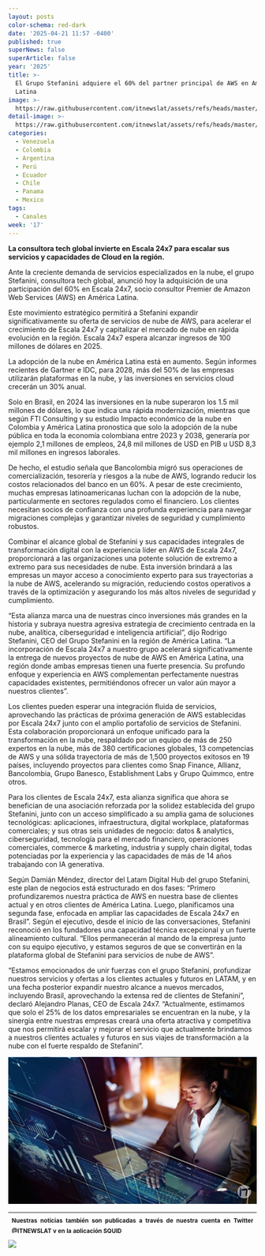 ```yaml
---
layout: posts
color-schema: red-dark
date: '2025-04-21 11:57 -0400'
published: true
superNews: false
superArticle: false
year: '2025'
title: >-
  El Grupo Stefanini adquiere el 60% del partner principal de AWS en América
  Latina
image: >-
  https://raw.githubusercontent.com/itnewslat/assets/refs/heads/master/img/540x320/admin-multicloud-p.jpg
detail-image: >-
  https://raw.githubusercontent.com/itnewslat/assets/refs/heads/master/img/1024x680/admin-multicloud-g.jpg
categories:
  - Venezuela
  - Colombia
  - Argentina
  - Perú
  - Ecuador
  - Chile
  - Panama
  - Mexico
tags:
  - Canales
week: '17'
---
```

**La consultora tech global invierte en Escala 24x7 para escalar sus servicios y capacidades de Cloud en la región.**

Ante la creciente demanda de servicios especializados en la nube, el grupo Stefanini, consultora tech global, anunció hoy la adquisición de una participación del 60% en Escala 24x7, socio consultor Premier de Amazon Web Services (AWS) en América Latina.  

Este movimiento estratégico permitirá a Stefanini expandir significativamente su oferta de servicios de nube de AWS, para acelerar el crecimiento de Escala 24x7 y capitalizar el mercado de nube en rápida evolución en la región. Escala 24x7 espera alcanzar ingresos de 100 millones de dólares en 2025.

La adopción de la nube en América Latina está en aumento. Según informes recientes de Gartner e IDC, para 2028, más del 50% de las empresas utilizarán plataformas en la nube, y las inversiones en servicios cloud crecerán un 30% anual. 

Solo en Brasil, en 2024 las inversiones en la nube superaron los 1.5 mil millones de dólares, lo que indica una rápida modernización, mientras que según FTI Consulting y su estudio Impacto económico de la nube en Colombia y América Latina pronostica que solo la adopción de la nube pública en toda la economía colombiana entre 2023 y 2038, generaría por ejemplo 2,1 millones de empleos, 24,8 mil millones de USD en PIB u USD 8,3 mil millones en ingresos laborales.

De hecho, el estudio señala que Bancolombia migró sus operaciones de comercialización, tesorería y riesgos a la nube de AWS, logrando reducir los costos relacionados del banco en un 60%. A pesar de este crecimiento, muchas empresas latinoamericanas luchan con la adopción de la nube, particularmente en sectores regulados como el financiero. Los clientes necesitan socios de confianza con una profunda experiencia para navegar migraciones complejas y garantizar niveles de seguridad y cumplimiento robustos.  

Combinar el alcance global de Stefanini y sus capacidades integrales de transformación digital con la experiencia líder en AWS de Escala 24x7, proporcionará a las organizaciones una potente solución de extremo a extremo para sus necesidades de nube. Esta inversión brindará a las empresas un mayor acceso a conocimiento experto para sus trayectorias a la nube de AWS, acelerando su migración, reduciendo costos operativos a través de la optimización y asegurando los más altos niveles de seguridad y cumplimiento.  

“Esta alianza marca una de nuestras cinco inversiones más grandes en la historia y subraya nuestra agresiva estrategia de crecimiento centrada en la nube, analítica, ciberseguridad e inteligencia artificial”, dijo Rodrigo Stefanini, CEO del Grupo Stefanini en la región de América Latina. “La incorporación de Escala 24x7 a nuestro grupo acelerará significativamente la entrega de nuevos proyectos de nube de AWS en América Latina, una región donde ambas empresas tienen una fuerte presencia. Su profundo enfoque y experiencia en AWS complementan perfectamente nuestras capacidades existentes, permitiéndonos ofrecer un valor aún mayor a nuestros clientes”.  

Los clientes pueden esperar una integración fluida de servicios, aprovechando las prácticas de próxima generación de AWS establecidas por Escala 24x7 junto con el amplio portafolio de servicios de Stefanini. Esta colaboración proporcionará un enfoque unificado para la transformación en la nube, respaldado por un equipo de más de 250 expertos en la nube, más de 380 certificaciones globales, 13 competencias de AWS y una sólida trayectoria de más de 1,500 proyectos exitosos en 19 países, incluyendo proyectos para clientes como Snap Finance, Allianz, Bancolombia, Grupo Banesco, Establishment Labs y Grupo Quimmco, entre otros.  

Para los clientes de Escala 24x7, esta alianza significa que ahora se benefician de una asociación reforzada por la solidez establecida del grupo Stefanini, junto con un acceso simplificado a su amplia gama de soluciones tecnológicas: aplicaciones, infraestructura, digital workplace, plataformas comerciales; y sus otras seis unidades de negocio: datos & analytics, ciberseguridad, tecnología para el mercado financiero, operaciones comerciales, commerce & marketing, industria y supply chain digital, todas potenciadas por la experiencia y las capacidades de más de 14 años trabajando con IA generativa. 

Según Damián Méndez, director del Latam Digital Hub del grupo Stefanini, este plan de negocios está estructurado en dos fases: “Primero profundizaremos nuestra práctica de AWS en nuestra base de clientes actual y en otros clientes de América Latina. Luego, planificamos una segunda fase, enfocada en ampliar las capacidades de Escala 24x7 en Brasil”. Según el ejecutivo, desde el inicio de las conversaciones, Stefanini reconoció en los fundadores una capacidad técnica excepcional y un fuerte alineamiento cultural. “Ellos permanecerán al mando de la empresa junto con su equipo ejecutivo, y estamos seguros de que se convertirán en la plataforma global de Stefanini para servicios de nube de AWS”.  

“Estamos emocionados de unir fuerzas con el grupo Stefanini, profundizar nuestros servicios y ofertas a los clientes actuales y futuros en LATAM, y en una fecha posterior expandir nuestro alcance a nuevos mercados, incluyendo Brasil, aprovechando la extensa red de clientes de Stefanini”, declaró Alejandro Planas, CEO de Escala 24x7. “Actualmente, estimamos que solo el 25% de los datos empresariales se encuentran en la nube, y la sinergia entre nuestras empresas creará una oferta atractiva y competitiva que nos permitirá escalar y mejorar el servicio que actualmente brindamos a nuestros clientes actuales y futuros en sus viajes de transformación a la nube con el fuerte respaldo de Stefanini”. 

![](https://raw.githubusercontent.com/itnewslat/assets/refs/heads/master/img/540x320/admin-multicloud-p.jpg)

<table style="height: 42px;" width="569">
<tbody>
<tr>
<td style="text-align: justify;"><sub><strong>Nuestras noticias también son publicadas a través de nuestra cuenta en Twitter <a href="https://twitter.com/itnewslat?lang=es">@ITNEWSLAT</a> y en la aplicación <a href="https://squidapp.co/en/">SQUID</a></strong></sub></td>
</tr>
</tbody>
</table>

<img src="https://tracker.metricool.com/c3po.jpg?hash=56f88a41e39ab42c063cc51676587a04"/>